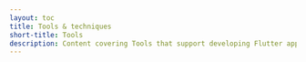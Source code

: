 ```yaml
---
layout: toc
title: Tools & techniques
short-title: Tools
description: Content covering Tools that support developing Flutter apps.
---
```

